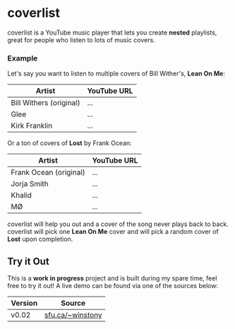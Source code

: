 # coverlist

coverlist is a YouTube music player that lets you create **nested** playlists, great for people who listen to lots of music covers.

### Example
Let's say you want to listen to multiple covers of Bill Wither's,  **Lean On Me**:

| Artist | YouTube URL |
| --- | --- |
|Bill Withers (original)|...|
|Glee|...|
|Kirk Franklin|...|

Or a ton of covers of **Lost** by Frank Ocean:

| Artist | YouTube URL |
| --- | --- |
|Frank Ocean (original)|...|
|Jorja Smith|...|
|Khalid|...|
|MØ|...|

coverlist will help you out and a cover of the song never plays back to back. 
coverlist will pick one **Lean On Me** cover and will pick a random cover of **Lost** upon completion.

## Try it Out

This is a **work in progress** project and is built during my spare time, feel free to try it out! A live demo can be found via one of the sources below:

| Version | Source |
| ------ | ------ |
| v0.02 | [sfu.ca/~winstony](http://www.sfu.ca/~winstony/coverlist/coverlist.html) |
